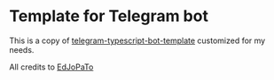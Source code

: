 # Template for Telegram bot

This is a copy of [telegram-typescript-bot-template](https://github.com/EdJoPaTo/telegram-typescript-bot-template) customized for my needs.

All credits to [EdJoPaTo](https://github.com/EdJoPaTo)

